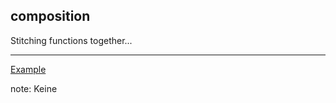 ##  composition

Stitching functions together...

---
[Example](txmt://open?url=file://~/code/fun-js/examples/composition.coffee)

note:
    Keine